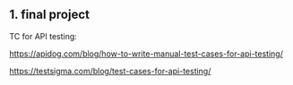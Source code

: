 ## 1. final project

TC for API testing:  

https://apidog.com/blog/how-to-write-manual-test-cases-for-api-testing/  

https://testsigma.com/blog/test-cases-for-api-testing/  


